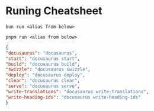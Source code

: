 # Runing Cheatsheet

`bun run <alias from below>`

`pnpm run <alias from below>`

```json
{
"docusaurus": "docusaurus",
"start": "docusaurus start",
"build": "docusaurus build",
"swizzle": "docusaurus swizzle",
"deploy": "docusaurus deploy",
"clear": "docusaurus clear",
"serve": "docusaurus serve",
"write-translations": "docusaurus write-translations",
"write-heading-ids": "docusaurus write-heading-ids"
}
```
